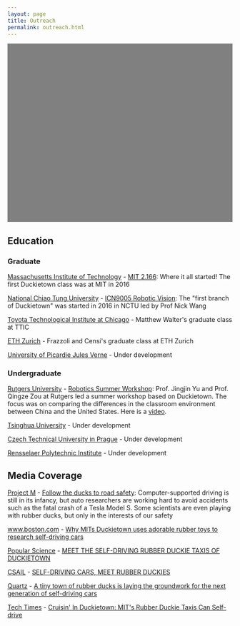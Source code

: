 ```yaml
---
layout: page
title: Outreach
permalink: outreach.html
---
```


<style type="text/css">
        #map {
        width: 100%;
        height: 400px;
        background-color: grey;
      }
</style>



<div id="map"></div>
<script>
function initMap() {
var boston = {lat: 42.3601, lng: -71.0589};
        var map = new google.maps.Map(document.getElementById('map'), {
          zoom: 2,
          center: boston
        });var infoWindow = new google.maps.InfoWindow(), marker, i;var service = new google.maps.places.PlacesService(map);
    // Info Window Content
    var infoWindowContent = []
infoWindowContent.push(['<div class="info_content">'+'<h3>Graduate' + ' Class'+ ': <a href="http://duckietown.mit.edu/">'+ ' MIT 2.166'+'</a>'+' at '+'<a href="http://web.mit.edu">'+'Massachusetts Institute of Technology'+'</a>'+'</h3>'+'<p>Where it all started! The first Duckietown class was at MIT in 2016</p>'+'</div>']);
infoWindowContent.push(['<div class="info_content">'+'<h3>Graduate' + ' Class'+ ': <a href="http://duckietown.nctu.edu.tw/">'+ ' ICN9005 Robotic Vision'+'</a>'+' at '+'<a href="http://www.nctu.edu.tw/en">'+'National Chiao Tung University'+'</a>'+'</h3>'+'<p>The "first branch of Duckietown" was started in 2016 in NCTU led by Prof Nick Wang</p>'+'</div>']);
infoWindowContent.push(['<div class="info_content">'+'<h3>Undergraduate' + ' Class'+ ': <a href="http://soe.rutgers.edu/story/robotics-workshop-brings-international-students-rutgers">'+ ' Robotics Summer Workshop'+'</a>'+' at '+'<a href="http://www.rutgers.edu/">'+'Rutgers University'+'</a>'+'</h3>'+'<p>Prof. Jingjin Yu and Prof. Qingze Zou at Rutgers led a summer workshop based on Duckietown. The focus was on comparing the differences in the classroom environment between China and the United States. Here is a  <a href="https://www.youtube.com/watch?v=I4NudbNBUHI">video</a>.</p>'+'</div>']);
infoWindowContent.push(['<div class="info_content">'+'<h3>Undergraduate' + ' Class'+ ' Under Development'+' at '+'<a href="http://www.tsinghua.edu.cn/publish/newthuen/">'+'Tsinghua University'+'</a>'+'</h3>'+'</div>']);
infoWindowContent.push(['<div class="info_content">'+'<h3>Undergraduate' + ' Class'+ ' Under Development'+' at '+'<a href="https://www.cvut.cz/en">'+'Czech Technical University in Prague'+'</a>'+'</h3>'+'</div>']);
infoWindowContent.push(['<div class="info_content">'+'<h3>Graduate' + ' Class'+ ' Matthew Walter&apos;s graduate class at TTIC'+' at '+'<a href="http://www.ttic.edu/">'+'Toyota Technological Institute at Chicago'+'</a>'+'</h3>'+'</div>']);
infoWindowContent.push(['<div class="info_content">'+'<h3>Graduate' + ' Class'+ ' Frazzoli and Censi&apos;s graduate class at ETH Zurich'+' at '+'<a href="https://www.ethz.ch">'+'ETH Zurich'+'</a>'+'</h3>'+'</div>']);
infoWindowContent.push(['<div class="info_content">'+'<h3>Graduate' + ' Class'+ ' Under Development'+' at '+'<a href="https://www.u-picardie.fr/">'+'University of Picardie Jules Verne'+'</a>'+'</h3>'+'</div>']);
infoWindowContent.push(['<div class="info_content">'+'<h3>Undergraduate' + ' Class'+ ' Under Development'+' at '+'<a href="https://rpi.edu/">'+'Rensselaer Polytechnic Institute'+'</a>'+'</h3>'+'</div>']);
infoWindowContent.push(['<div class="info_content">'+'<h3>Research' + ': <a href="http://faculty.ucmerced.edu/scarpin">'+ ' Under Development'+'</a>'+' at '+'<a href="http://www.ucmerced.edu/">'+'University of California, Merced'+'</a>'+'</h3>'+'</div>']);
infoWindowContent.push(['<div class="info_content">'+'<h3>High School' + ' Class'+ ': <a href="http://www.perlatecnica.it/">'+ ' Perlatecnica'+'</a>'+' at '+'<a href="http://www.isismarcianise.gov.it/">'+'I.S.I.S Marcianise'+'</a>'+'</h3>'+'<p>Class  led by Mr. Mauro D&apos;Angelo. The code for the high school class is available at <a href="https://github.com/duckietown/duckietown-hs">Duckietown HS Github page</a>.</p>'+'</div>']);
infoWindowContent.push(['<div class="info_content">'+'<h3>High School' + ' Class'+ ': <a href="http://www.perlatecnica.it/">'+ ' Perlatecnica'+'</a>'+' at '+'ITI Dalla Chiesa Afragola - Via Sicilia 60 80021 Afragola'+'</h3>'+'<p>Class  led by Mr. Mauro D&apos;Angelo. The code for the high school class is available at <a href="https://github.com/duckietown/duckietown-hs">Duckietown HS Github page</a>.</p>'+'</div>']);
infoWindowContent.push(['<div class="info_content">'+'<h3>High School' + ' Class'+ ': <a href="http://www.perlatecnica.it/">'+ ' Perlatecnica'+'</a>'+' at '+'Liceo Statale Gandhi - Via Aldo Moro 26 80026 Casoria (NA)'+'</h3>'+'<p>Class  led by Mr. Mauro D&apos;Angelo. The code for the high school class is available at <a href="https://github.com/duckietown/duckietown-hs">Duckietown HS Github page</a>.</p>'+'</div>']);
infoWindowContent.push(['<div class="info_content">'+'<h3>High School' + ' Class'+ ': <a href="http://www.perlatecnica.it/">'+ ' Perlatecnica'+'</a>'+' at '+'ITI Enrico Medi Via Buongiovanni 84  80046 - San Giorgio a Cremano (NA)'+'</h3>'+'<p>Class  led by Mr. Mauro D&apos;Angelo. The code for the high school class is available at <a href="https://github.com/duckietown/duckietown-hs">Duckietown HS Github page</a>.</p>'+'</div>']);
infoWindowContent.push(['<div class="info_content">'+'<h3>High School' + ' Class'+ ': <a href="http://www.perlatecnica.it/">'+ ' Perlatecnica'+'</a>'+' at '+'Villaggio dei ragazzi Maddaloni'+'</h3>'+'<p>Class  led by Mr. Mauro D&apos;Angelo. The code for the high school class is available at <a href="https://github.com/duckietown/duckietown-hs">Duckietown HS Github page</a>.</p>'+'</div>']);
infoWindowContent.push(['<div class="info_content">'+'<h3>High School' + ' Class'+ ': <a href="http://www.perlatecnica.it/">'+ ' Perlatecnica'+'</a>'+' at '+'Istituto Tecnico Salvatore Citelli via Palermo, 78 - 94017 Regalbuto'+'</h3>'+'<p>Class  led by Mr. Mauro D&apos;Angelo. The code for the high school class is available at <a href="https://github.com/duckietown/duckietown-hs">Duckietown HS Github page</a>.</p>'+'</div>']);
infoWindowContent.push(['<div class="info_content">'+'<h3>High School' + ' Class'+ ': <a href="http://www.perlatecnica.it/">'+ ' Perlatecnica'+'</a>'+' at '+'Universita Federico II - Via Claudio, 21, 80125 Napoli (NA)'+'</h3>'+'<p>Class  led by Mr. Mauro D&apos;Angelo. The code for the high school class is available at <a href="https://github.com/duckietown/duckietown-hs">Duckietown HS Github page</a>.</p>'+'</div>']);
infoWindowContent.push(['<div class="info_content">'+'<h3>High School' + ' Class'+ ': <a href="http://www.perlatecnica.it/">'+ ' Perlatecnica'+'</a>'+' at '+'<a href="http://www.liceogandhi.gov.it/">'+'Liceo scientifico Gandhi Casoria'+'</a>'+'</h3>'+'<p>Class  led by Mr. Mauro D&apos;Angelo. The code for the high school class is available at <a href="https://github.com/duckietown/duckietown-hs">Duckietown HS Github page</a>.</p>'+'</div>']);
infoWindowContent.push(['<div class="info_content">'+'<h3>Elementary School' + ' Class'+ ' Bruce Schwartz&apos;s 5th grade class are building their own robots based on the Duckiebot design'+' at '+'<a href="http://www.peckschool.org/page">'+'The Peck School'+'</a>'+'</h3>'+'<p>The 5th graders are designing their own robots</p>'+'</div>']);
infoWindowContent.push(['<div class="info_content">'+'<h3>High School' + ' Class'+ ': <a href="http://www.perlatecnica.it/">'+ ' Perlatecnica'+'</a>'+' at '+'Ingegneria Elettronica Napoli'+'</h3>'+'<p>Class  led by Mr. Mauro D&apos;Angelo. The code for the high school class is available at <a href="https://github.com/duckietown/duckietown-hs">Duckietown HS Github page</a>.</p>'+'</div>']);
infoWindowContent.push(['<div class="info_content">'+'<h3>Independent' + ' Independent project'+' at '+'<a href="https://www.roeper.org/">'+'Roeper School in Birmingham'+'</a>'+'</h3>'+'<p>Nathaniel Lee is a senior at the Roeper School in Birmingham, MI and is taking the Duckietown course as an independent study.</p>'+'</div>']);
var image = { 
            url: 'media/duckie2.png', 
            scaledSize: new google.maps.Size(20,20), 
            origin: new google.maps.Point(0, 0), 
            anchor: new google.maps.Point(0, 20) 
  };
        marker = new google.maps.Marker({
         position: new google.maps.LatLng(42.360082100,-71.094279000),
         map: map,
         icon: image,
         title: 'Massachusetts Institute of Technology \nMIT 2.166 \n(Graduate Class)'
        }); 
            google.maps.event.addListener(marker, 'click', (function(marker,i) {
              return function() {
                infoWindow.setContent(infoWindowContent[0][0]);
                infoWindow.open(map, marker);
            }
        })(marker, 0));
        marker = new google.maps.Marker({
         position: new google.maps.LatLng(24.785945600,120.996622000),
         map: map,
         icon: image,
         title: 'National Chiao Tung University \nICN9005 Robotic Vision \n(Graduate Class)'
        }); 
            google.maps.event.addListener(marker, 'click', (function(marker,i) {
              return function() {
                infoWindow.setContent(infoWindowContent[1][0]);
                infoWindow.open(map, marker);
            }
        })(marker, 1));
        marker = new google.maps.Marker({
         position: new google.maps.LatLng(40.498251400,-74.446930900),
         map: map,
         icon: image,
         title: 'Rutgers University \nRobotics Summer Workshop \n(Undergraduate Class)'
        }); 
            google.maps.event.addListener(marker, 'click', (function(marker,i) {
              return function() {
                infoWindow.setContent(infoWindowContent[2][0]);
                infoWindow.open(map, marker);
            }
        })(marker, 2));
        marker = new google.maps.Marker({
         position: new google.maps.LatLng(39.999717200,116.326314100),
         map: map,
         icon: image,
         title: 'Tsinghua University \nUnder Development \n(Undergraduate Class)'
        }); 
            google.maps.event.addListener(marker, 'click', (function(marker,i) {
              return function() {
                infoWindow.setContent(infoWindowContent[3][0]);
                infoWindow.open(map, marker);
            }
        })(marker, 3));
        marker = new google.maps.Marker({
         position: new google.maps.LatLng(50.103035900,14.391149700),
         map: map,
         icon: image,
         title: 'Czech Technical University in Prague \nUnder Development \n(Undergraduate Class)'
        }); 
            google.maps.event.addListener(marker, 'click', (function(marker,i) {
              return function() {
                infoWindow.setContent(infoWindowContent[4][0]);
                infoWindow.open(map, marker);
            }
        })(marker, 4));
        marker = new google.maps.Marker({
         position: new google.maps.LatLng(41.784751700,-87.592717900),
         map: map,
         icon: image,
         title: 'Toyota Technological Institute at Chicago \nMatthew Walter&apos;s graduate class at TTIC \n(Graduate Class)'
        }); 
            google.maps.event.addListener(marker, 'click', (function(marker,i) {
              return function() {
                infoWindow.setContent(infoWindowContent[5][0]);
                infoWindow.open(map, marker);
            }
        })(marker, 5));
        marker = new google.maps.Marker({
         position: new google.maps.LatLng(47.376366100,8.547531400),
         map: map,
         icon: image,
         title: 'ETH Zurich \nFrazzoli and Censi&apos;s graduate class at ETH Zurich \n(Graduate Class)'
        }); 
            google.maps.event.addListener(marker, 'click', (function(marker,i) {
              return function() {
                infoWindow.setContent(infoWindowContent[6][0]);
                infoWindow.open(map, marker);
            }
        })(marker, 6));
        marker = new google.maps.Marker({
         position: new google.maps.LatLng(49.876401400,2.263670600),
         map: map,
         icon: image,
         title: 'University of Picardie Jules Verne \nUnder Development \n(Graduate Class)'
        }); 
            google.maps.event.addListener(marker, 'click', (function(marker,i) {
              return function() {
                infoWindow.setContent(infoWindowContent[7][0]);
                infoWindow.open(map, marker);
            }
        })(marker, 7));
        marker = new google.maps.Marker({
         position: new google.maps.LatLng(42.730177900,-73.678931000),
         map: map,
         icon: image,
         title: 'Rensselaer Polytechnic Institute \nUnder Development \n(Undergraduate Class)'
        }); 
            google.maps.event.addListener(marker, 'click', (function(marker,i) {
              return function() {
                infoWindow.setContent(infoWindowContent[8][0]);
                infoWindow.open(map, marker);
            }
        })(marker, 8));
        marker = new google.maps.Marker({
         position: new google.maps.LatLng(37.364073300,-120.430203000),
         map: map,
         icon: image,
         title: 'University of California, Merced \nUnder Development \n(Research)'
        }); 
        marker = new google.maps.Marker({
         position: new google.maps.LatLng(41.029723100,14.262962800),
         map: map,
         icon: image,
         title: 'I.S.I.S Marcianise \nPerlatecnica \n(High School Class)'
        }); 
        marker = new google.maps.Marker({
         position: new google.maps.LatLng(40.930284800,14.308454300),
         map: map,
         icon: image,
         title: 'ITI Dalla Chiesa Afragola - Via Sicilia 60 80021 Afragola \nPerlatecnica \n(High School Class)'
        }); 
        marker = new google.maps.Marker({
         position: new google.maps.LatLng(40.899785200,14.282357400),
         map: map,
         icon: image,
         title: 'Liceo Statale Gandhi - Via Aldo Moro 26 80026 Casoria (NA) \nPerlatecnica \n(High School Class)'
        }); 
        marker = new google.maps.Marker({
         position: new google.maps.LatLng(40.840506900,14.343741800),
         map: map,
         icon: image,
         title: 'ITI Enrico Medi Via Buongiovanni 84  80046 - San Giorgio a Cremano (NA) \nPerlatecnica \n(High School Class)'
        }); 
        marker = new google.maps.Marker({
         position: new google.maps.LatLng(41.039639400,14.381165200),
         map: map,
         icon: image,
         title: 'Villaggio dei ragazzi Maddaloni \nPerlatecnica \n(High School Class)'
        }); 
        marker = new google.maps.Marker({
         position: new google.maps.LatLng(37.648900100,14.635377500),
         map: map,
         icon: image,
         title: 'Istituto Tecnico Salvatore Citelli via Palermo, 78 - 94017 Regalbuto \nPerlatecnica \n(High School Class)'
        }); 
        marker = new google.maps.Marker({
         position: new google.maps.LatLng(40.837002300,14.189024300),
         map: map,
         icon: image,
         title: 'Universita Federico II - Via Claudio, 21, 80125 Napoli (NA) \nPerlatecnica \n(High School Class)'
        }); 
        marker = new google.maps.Marker({
         position: new google.maps.LatLng(40.899785200,14.282368100),
         map: map,
         icon: image,
         title: 'Liceo scientifico Gandhi Casoria \nPerlatecnica \n(High School Class)'
        }); 
        marker = new google.maps.Marker({
         position: new google.maps.LatLng(40.786958500,-74.473032700),
         map: map,
         icon: image,
         title: 'The Peck School \nBruce Schwartz&apos;s 5th grade class are building their own robots based on the Duckiebot design \n(Elementary School Class)'
        }); 
        marker = new google.maps.Marker({
         position: new google.maps.LatLng(40.836991700,14.188852600),
         map: map,
         icon: image,
         title: 'Ingegneria Elettronica Napoli \nPerlatecnica \n(High School Class)'
        }); 
        marker = new google.maps.Marker({
         position: new google.maps.LatLng(42.593052100,-83.254676200),
         map: map,
         icon: image,
         title: 'Roeper School in Birmingham \nIndependent project \n(Independent)'
        }); 
      }

    </script>
<script async defer
        src="https://maps.googleapis.com/maps/api/js?key=AIzaSyDCdYZ3gHK80cDg8NKT8g24JQJVLyUYqc8&callback=initMap&libraries=places">
    </script>



## Education
    
    


### Graduate




<p id="MIT" class=""> <a class="title" href="http://web.mit.edu">Massachusetts Institute of Technology</a> - <a class="title" href="http://duckietown.mit.edu/"> MIT 2.166</a>: Where it all started! The first Duckietown class was at MIT in 2016</p>



<p id="NCTU" class=""> <a class="title" href="http://www.nctu.edu.tw/en">National Chiao Tung University</a> - <a class="title" href="http://duckietown.nctu.edu.tw/"> ICN9005 Robotic Vision</a>: The "first branch of Duckietown" was started in 2016 in NCTU led by Prof Nick Wang</p>



<p id="TTIC" class=""> <a class="title" href="http://www.ttic.edu/">Toyota Technological Institute at Chicago</a> - Matthew Walter&apos;s graduate class at TTIC</p>



<p id="ETHZ" class=""> <a class="title" href="https://www.ethz.ch">ETH Zurich</a> - Frazzoli and Censi&apos;s graduate class at ETH Zurich</p>



<p id="PJV" class=""> <a class="title" href="https://www.u-picardie.fr/">University of Picardie Jules Verne</a> - Under development</p>




### Undergraduate




<p id="Rutgers" class=""> <a class="title" href="http://www.rutgers.edu/">Rutgers University</a> - <a class="title" href="http://soe.rutgers.edu/story/robotics-workshop-brings-international-students-rutgers"> Robotics Summer Workshop</a>: Prof. Jingjin Yu and Prof. Qingze Zou at Rutgers led a summer workshop based on Duckietown. The focus was on comparing the differences in the classroom environment between China and the United States. Here is a  <a href="https://www.youtube.com/watch?v=I4NudbNBUHI">video</a>.</p>



<p id="Tsinghua" class=""> <a class="title" href="http://www.tsinghua.edu.cn/publish/newthuen/">Tsinghua University</a> - Under development</p>



<p id="CTU" class=""> <a class="title" href="https://www.cvut.cz/en">Czech Technical University in Prague</a> - Under development</p>



<p id="RPI" class=""> <a class="title" href="https://rpi.edu/">Rensselaer Polytechnic Institute</a> - Under development</p>




## Media Coverage
    
    


<p id="projectm" class=""> <a class="title" href="http://projectm-online.com/">Project M</a> - <a class="title" href="http://projectm-online.com/risk/what-do-autonomous-cars-mean-for-the-future-mobility-of-the-elderly/"> Follow the ducks to road safety</a>: Computer-supported driving is still in its infancy, but auto researchers are working hard to avoid accidents such as the fatal crash of a Tesla Model S. Some scientists are even playing with rubber ducks, but only in the interests of our safety</p>



<p id="boston.com" class=""> <a class="title" href="http://www.boston.com">www.boston.com</a> - <a class="title" href="http://www.boston.com/cars/news-and-reviews/2016/06/02/why-mits-duckietown-uses-adorable-rubber-toys-to-research-self-driving-cars"> Why MITs Duckietown uses adorable rubber toys to research self-driving cars</a></p>



<p id="popsci" class=""> <a class="title" href="http://www.popsci.com/">Popular Science</a> - <a class="title" href="http://www.popsci.com/meet-self-driving-rubber-duckie-taxis-duckietown"> MEET THE SELF-DRIVING RUBBER DUCKIE TAXIS OF DUCKIETOWN</a></p>



<p id="csail" class=""> <a class="title" href="http://www.csail.mit.edu">CSAIL</a> - <a class="title" href="http://www.csail.mit.edu/Self_driving_cars_meet_rubber_duckies"> SELF-DRIVING CARS, MEET RUBBER DUCKIES</a></p>



<p id="quartz" class=""> <a class="title" href="http://qz.com">Quartz</a> - <a class="title" href="http://qz.com/672992/a-tiny-town-of-rubber-ducks-is-laying-the-groundwork-for-the-next-generation-of-self-driving-cars/"> A tiny town of rubber ducks is laying the groundwork for the next generation of self-driving cars</a></p>



<p id="techtimes" class=""> <a class="title" href="http://www.techtimes.com">Tech Times</a> - <a class="title" href="http://www.techtimes.com/articles/152328/20160421/cruisin-in-duckietown-mits-rubber-duckie-taxis-can-self-drive.htm"> Cruisin&apos; In Duckietown: MIT&apos;s Rubber Duckie Taxis Can Self-drive</a></p>





